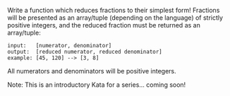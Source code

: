 Write a function which reduces fractions to their simplest form! Fractions will be presented as an array/tuple (depending on the language) of strictly positive integers, and the reduced fraction must be returned as an array/tuple:

```
input:   [numerator, denominator]
output:  [reduced numerator, reduced denominator]
example: [45, 120] --> [3, 8]
```

All numerators and denominators will be positive integers.

Note: This is an introductory Kata for a series... coming soon!